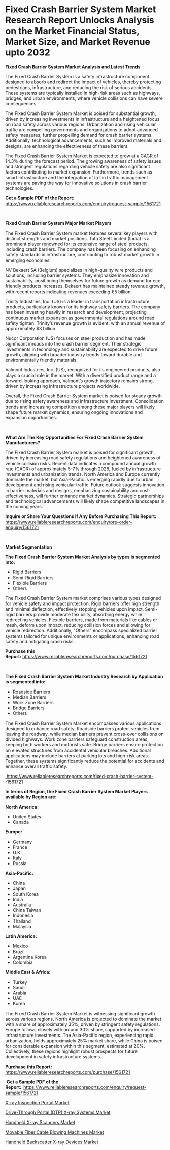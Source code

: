 <p><h1>Fixed Crash Barrier System Market Research Report Unlocks Analysis on the Market Financial Status, Market Size, and Market Revenue upto 2032</h1></p><p><strong>Fixed Crash Barrier System Market Analysis and Latest Trends</strong></p>
<p><p>The Fixed Crash Barrier System is a safety infrastructure component designed to absorb and redirect the impact of vehicles, thereby protecting pedestrians, infrastructure, and reducing the risk of serious accidents. These systems are typically installed in high-risk areas such as highways, bridges, and urban environments, where vehicle collisions can have severe consequences.</p><p>The Fixed Crash Barrier System Market is poised for substantial growth, driven by increasing investments in infrastructure and a heightened focus on road safety across various regions. Urbanization and rising vehicular traffic are compelling governments and organizations to adopt advanced safety measures, further propelling demand for crash barrier systems. Additionally, technological advancements, such as improved materials and designs, are enhancing the effectiveness of these barriers.</p><p>The Fixed Crash Barrier System Market is expected to grow at a CAGR of 14.3% during the forecast period. The growing awareness of safety issues and stringent regulations regarding vehicle safety are also significant factors contributing to market expansion. Furthermore, trends such as smart infrastructure and the integration of IoT in traffic management systems are paving the way for innovative solutions in crash barrier technologies.</p></p>
<p><strong>Get a Sample PDF of the Report:&nbsp;</strong> <a href="https://www.reliableresearchreports.com/enquiry/request-sample/1561721?utm_campaign=16&utm_medium=2&utm_source=Github&utm_content=ia&utm_term=11042025&utm_id=fixed-crash-barrier-system">https://www.reliableresearchreports.com/enquiry/request-sample/1561721</a></p>
<p>&nbsp;</p>
<p><strong>Fixed Crash Barrier System Major Market Players</strong></p>
<p><p>The Fixed Crash Barrier System market features several key players with distinct strengths and market positions. Tata Steel Limited (India) is a prominent player renowned for its extensive range of steel products, including crash barriers. The company has been focusing on enhancing safety standards in infrastructure, contributing to robust market growth in emerging economies.</p><p>NV Bekaert SA (Belgium) specializes in high-quality wire products and solutions, including barrier systems. They emphasize innovation and sustainability, positioning themselves for future growth as demand for eco-friendly products increases. Bekaert has maintained steady revenue growth, with recent reports indicating revenues exceeding €5 billion.</p><p>Trinity Industries, Inc. (US) is a leader in transportation infrastructure products, particularly known for its highway safety barriers. The company has been investing heavily in research and development, projecting continuous market expansion as governmental regulations around road safety tighten. Trinity’s revenue growth is evident, with an annual revenue of approximately $3 billion.</p><p>Nucor Corporation (US) focuses on steel production and has made significant inroads into the crash barrier segment. Their strategic investments in technology and sustainability are expected to drive future growth, aligning with broader industry trends toward durable and environmentally friendly materials.</p><p>Valmont Industries, Inc. (US), recognized for its engineered products, also plays a crucial role in the market. With a diversified product range and a forward-looking approach, Valmont’s growth trajectory remains strong, driven by increasing infrastructure projects worldwide.</p><p>Overall, the Fixed Crash Barrier System market is poised for steady growth due to rising safety awareness and infrastructure investment. Consolidation trends and increasing competition among these major players will likely shape future market dynamics, ensuring ongoing innovations and expansion opportunities.</p></p>
<p>&nbsp;</p>
<p><strong>What Are The Key Opportunities For Fixed Crash Barrier System Manufacturers?</strong></p>
<p><p>The Fixed Crash Barrier System market is poised for significant growth, driven by increasing road safety regulations and heightened awareness of vehicle collision risks. Recent data indicates a compound annual growth rate (CAGR) of approximately 5-7% through 2028, fueled by infrastructure investments and urbanization trends. North America and Europe currently dominate the market, but Asia-Pacific is emerging rapidly due to urban development and rising vehicular traffic. Future outlook suggests innovation in barrier materials and designs, emphasizing sustainability and cost-effectiveness, will further enhance market dynamics. Strategic partnerships and technological advancements will likely shape competitive landscapes in the coming years.</p></p>
<p><strong>Inquire or Share Your Questions If Any Before Purchasing This Report:</strong> <a href="https://www.reliableresearchreports.com/enquiry/pre-order-enquiry/1561721?utm_campaign=16&utm_medium=2&utm_source=Github&utm_content=ia&utm_term=11042025&utm_id=fixed-crash-barrier-system">https://www.reliableresearchreports.com/enquiry/pre-order-enquiry/1561721</a></p>
<p>&nbsp;</p>
<p><strong>Market Segmentation</strong></p>
<p><strong>The Fixed Crash Barrier System Market Analysis by types is segmented into:</strong></p>
<p><ul><li>Rigid Barriers</li><li>Semi-Rigid Barriers</li><li>Flexible Barriers</li><li>Others</li></ul></p>
<p><p>The Fixed Crash Barrier System market comprises various types designed for vehicle safety and impact protection. Rigid barriers offer high strength and minimal deflection, effectively stopping vehicles upon impact. Semi-rigid barriers provide moderate flexibility, absorbing energy while redirecting vehicles. Flexible barriers, made from materials like cables or mesh, deform upon impact, reducing collision forces and allowing for vehicle redirection. Additionally, "Others" encompass specialized barrier systems tailored for unique environments or applications, enhancing road safety and mitigating crash risks.</p></p>
<p><strong>Purchase this Report:&nbsp;</strong><a href="https://www.reliableresearchreports.com/purchase/1561721?utm_campaign=16&utm_medium=2&utm_source=Github&utm_content=ia&utm_term=11042025&utm_id=fixed-crash-barrier-system">https://www.reliableresearchreports.com/purchase/1561721</a></p>
<p>&nbsp;</p>
<p><strong>The Fixed Crash Barrier System Market Industry Research by Application is segmented into:</strong></p>
<p><ul><li>Roadside Barriers</li><li>Median Barriers</li><li>Work Zone Barriers</li><li>Bridge Barriers</li><li>Others</li></ul></p>
<p><p>The Fixed Crash Barrier System Market encompasses various applications designed to enhance road safety. Roadside barriers protect vehicles from leaving the roadway, while median barriers prevent cross-over collisions on divided highways. Work zone barriers safeguard construction areas, keeping both workers and motorists safe. Bridge barriers ensure protection on elevated structures from accidental vehicular breaches. Additional applications may include barriers at parking lots and high-risk areas. Together, these systems significantly reduce the potential for accidents and enhance overall traffic safety.</p></p>
<p><a href="https://www.reliableresearchreports.com/fixed-crash-barrier-system-r1561721?utm_campaign=16&utm_medium=2&utm_source=Github&utm_content=ia&utm_term=11042025&utm_id=fixed-crash-barrier-system">&nbsp;https://www.reliableresearchreports.com/fixed-crash-barrier-system-r1561721</a></p>
<p><strong>In terms of Region, the Fixed Crash Barrier System Market Players available by Region are:</strong></p>
<p>
    <p> <strong> North America: </strong>
        <ul>
            <li>United States</li>
            <li>Canada</li>
        </ul>
        </p> 
    <p> <strong> Europe: </strong>
        <ul>
            <li>Germany</li>
            <li>France</li>
            <li>U.K.</li>
            <li>Italy</li>
            <li>Russia</li>
        </ul>
        </p> 
    <p> <strong> Asia-Pacific: </strong>
        <ul>
            <li>China</li>
            <li>Japan</li>
            <li>South Korea</li>
            <li>India</li>
            <li>Australia</li>
            <li>China Taiwan</li>
            <li>Indonesia</li>
            <li>Thailand</li>
            <li>Malaysia</li>
        </ul>
        </p> 
    <p> <strong> Latin America: </strong>
        <ul>
            <li>Mexico</li>
            <li>Brazil</li>
            <li>Argentina Korea</li>
            <li>Colombia</li>
        </ul>
        </p> 
    <p> <strong> Middle East & Africa: </strong>
        <ul>
            <li>Turkey</li>
            <li>Saudi</li>
            <li>Arabia</li>
            <li>UAE</li>
            <li>Korea</li>
        </ul>
    </p>
    </p>
<p><p>The Fixed Crash Barrier System Market is witnessing significant growth across various regions. North America is projected to dominate the market with a share of approximately 35%, driven by stringent safety regulations. Europe follows closely with around 30% share, supported by increased infrastructure investments. The Asia-Pacific region, experiencing rapid urbanization, holds approximately 25% market share, while China is poised for considerable expansion within this segment, estimated at 20%. Collectively, these regions highlight robust prospects for future development in safety infrastructure systems.</p></p>
<p><strong>Purchase this Report: </strong><a href="https://www.reliableresearchreports.com/purchase/1561721?utm_campaign=16&utm_medium=2&utm_source=Github&utm_content=ia&utm_term=11042025&utm_id=fixed-crash-barrier-system">https://www.reliableresearchreports.com/purchase/1561721</a></p>
<p>&nbsp;<strong>Get a Sample PDF of the Report:&nbsp;&nbsp;</strong><a href="https://www.reliableresearchreports.com/enquiry/request-sample/1561721?utm_campaign=16&utm_medium=2&utm_source=Github&utm_content=ia&utm_term=11042025&utm_id=fixed-crash-barrier-system">https://www.reliableresearchreports.com/enquiry/request-sample/1561721</a></p>
<p><strong></strong></p>
<p><p><a href="https://github.com/shapurforouz/Market-Research-Report-List-1/blob/main/x-ray-inspection-portal-market.md?utm_campaign=16&utm_medium=2&utm_source=Github&utm_content=ia&utm_term=11042025&utm_id=fixed-crash-barrier-system">X-ray Inspection Portal Market</a></p><p><a href="https://github.com/jemalapoilly/Market-Research-Report-List-1/blob/main/drive-through-portal-dtp-x-ray-systems-market.md?utm_campaign=16&utm_medium=2&utm_source=Github&utm_content=ia&utm_term=11042025&utm_id=fixed-crash-barrier-system">Drive-Through Portal (DTP) X-ray Systems Market</a></p><p><a href="https://github.com/klinzenisaa/Market-Research-Report-List-1/blob/main/handheld-x-ray-scanners-market.md?utm_campaign=16&utm_medium=2&utm_source=Github&utm_content=ia&utm_term=11042025&utm_id=fixed-crash-barrier-system">Handheld X-ray Scanners Market</a></p><p><a href="https://github.com/prumrupear/Market-Research-Report-List-1/blob/main/movable-fiber-cable-blowing-machines-market.md?utm_campaign=16&utm_medium=2&utm_source=Github&utm_content=ia&utm_term=11042025&utm_id=fixed-crash-barrier-system">Movable Fiber Cable Blowing Machines Market</a></p><p><a href="https://github.com/siriyagayo/Market-Research-Report-List-1/blob/main/handheld-backscatter-x-ray-devices-market.md?utm_campaign=16&utm_medium=2&utm_source=Github&utm_content=ia&utm_term=11042025&utm_id=fixed-crash-barrier-system">Handheld Backscatter X-ray Devices Market</a></p></p>